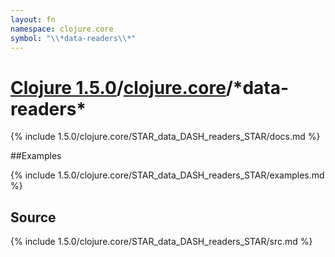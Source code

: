 ```yaml
---
layout: fn
namespace: clojure.core
symbol: "\\*data-readers\\*"
---
```


# [Clojure 1.5.0](../../)/[clojure.core](../)/\*data-readers\*

{% include 1.5.0/clojure.core/STAR_data_DASH_readers_STAR/docs.md %}

##Examples

{% include 1.5.0/clojure.core/STAR_data_DASH_readers_STAR/examples.md %}
## Source
{% include 1.5.0/clojure.core/STAR_data_DASH_readers_STAR/src.md %}

